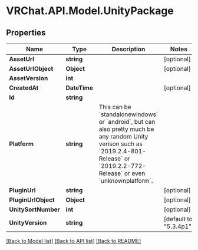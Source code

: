# VRChat.API.Model.UnityPackage

## Properties

Name | Type | Description | Notes
------------ | ------------- | ------------- | -------------
**AssetUrl** | **string** |  | [optional] 
**AssetUrlObject** | **Object** |  | [optional] 
**AssetVersion** | **int** |  | 
**CreatedAt** | **DateTime** |  | [optional] 
**Id** | **string** |  | 
**Platform** | **string** | This can be &#x60;standalonewindows&#x60; or &#x60;android&#x60;, but can also pretty much be any random Unity verison such as &#x60;2019.2.4-801-Release&#x60; or &#x60;2019.2.2-772-Release&#x60; or even &#x60;unknownplatform&#x60;. | 
**PluginUrl** | **string** |  | [optional] 
**PluginUrlObject** | **Object** |  | [optional] 
**UnitySortNumber** | **int** |  | [optional] 
**UnityVersion** | **string** |  | [default to "5.3.4p1"]

[[Back to Model list]](../README.md#documentation-for-models) [[Back to API list]](../README.md#documentation-for-api-endpoints) [[Back to README]](../README.md)

